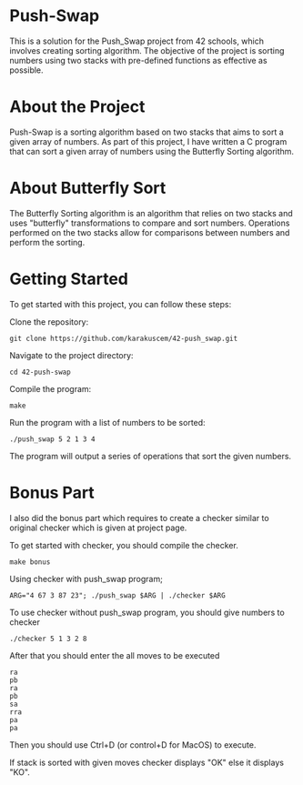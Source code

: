 # Push-Swap

This is a solution for the Push_Swap project from 42 schools, which involves creating sorting algorithm. The objective of the project is sorting numbers using two stacks with pre-defined functions as effective as possible.

# About the Project

Push-Swap is a sorting algorithm based on two stacks that aims to sort a given array of numbers. As part of this project, I have written a C program that can sort a given array of numbers using the Butterfly Sorting algorithm.

# About Butterfly Sort

The Butterfly Sorting algorithm is an algorithm that relies on two stacks and uses "butterfly" transformations to compare and sort numbers. Operations performed on the two stacks allow for comparisons between numbers and perform the sorting.

# Getting Started

To get started with this project, you can follow these steps:

Clone the repository:

```
git clone https://github.com/karakuscem/42-push_swap.git
```

Navigate to the project directory:

```
cd 42-push-swap
```

Compile the program:

```
make
```

Run the program with a list of numbers to be sorted:

```
./push_swap 5 2 1 3 4
```

The program will output a series of operations that sort the given numbers.

# Bonus Part

I also did the bonus part which requires to create a checker similar to original checker which is given at project page.

To get started with checker, you should compile the checker.

```
make bonus
```

Using checker with push_swap program;

```
ARG="4 67 3 87 23"; ./push_swap $ARG | ./checker $ARG
```

To use checker without push_swap program, you should give numbers to checker

```
./checker 5 1 3 2 8
```

After that you should enter the all moves to be executed

```
ra
pb
ra
pb
sa
rra
pa
pa
```

Then you should use Ctrl+D (or control+D for MacOS) to execute.

If stack is sorted with given moves checker displays "OK" else it displays "KO".
